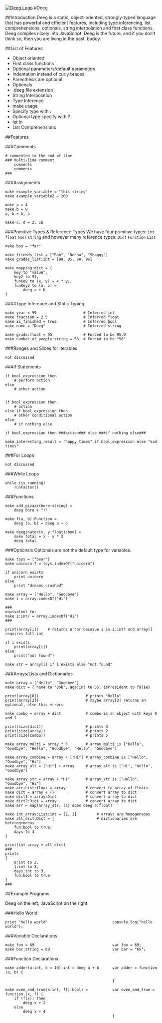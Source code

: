 [![Deeg Logo](http://i.imgur.com/ylMlnSA.png)](https://github.com/IrakliK/Deeg)
#Deeg

##Introduction
Deeg is a static, object-oriented, strongly-typed language that has powerful and efficient features, including type inferencing, list comprehensions, optionals, string interpolation and first class functions. Deeg compiles nicely into JavaScript. Deeg is the future, and if you don't think so, then you are living in the past, buddy.

##List of Features

- Object oriented
- First class functions
- Optional parameters/default parameters
- Indentation instead of curly braces
- Parenthesis are optional
- Optionals
- .deeg file extension
- String Interpolation
- Type Inference
- make usage
- Specify type with :
- Optional type specify with ?
- let <expression> in <body>
- List Comprehensions

##Features

###Comments

```
# commented to the end of line
### multi-line comment
    comments
    comments
###
```

###Assignments

```
make example_variable = "this string"
make example_variable2 = 200

make a = 4
make b = 8
a, b = b, a

make c, d = 2, 16
```

###Primitive Types & Reference Types
We have four primitive types: `int` `float` `bool` `string` and however many reference types: `Dict` `Function` `List`

```
make boo = "far"

make friends_list = ["Bob", "Donna", "Shaggy"]
make grades_list:int = [99, 95, 90, 96]

make mapping:dict = {
    key to "value",
    key2 to 91,
    funKey to (x, y) = x * y;,
    funKey2 to (a, b) =
        deeg a + b
}
```

####Type Inference and Static Typing

```
make year = 99                     # Inferred int
make fraction = 2.5                # Inferred float
make is_finished = true            # Inferred bool
make name = "Deeg"                 # Inferred string

make grade:float = 95              # Forced to be 95.0
make number_of_people:string = 56  # Forced to be "56"
```

###Ranges and Slices for Iterables

```
not discussed
```

###If Statements

```
if bool_expression then
    # perform action
else
    # other action


if bool_expression then
    # action
else if bool_expression then
    # other conditional action
else
    # if nothing else

if bool_expression then ###action### else ###if nothing else###

make interesting_result = "happy times" if bool_expression else "sad times"
```

###For Loops

```
not discussed
```

###While Loops

```
while (is_running)
    runFaster()
```

###Functions

```
make add_pizazz(bore:string) =
    deeg bore + "!"

make f(a, b):Function =
    deeg (a, b) = deeg a + b

make deeginator(x, y:float):bool =
    make total = x - y * 2
    deeg total
```

###Optionals
Optionals are not the default type for variables.

```
make toys = ["bear"]
make unicorn:? = toys.indexOf("unicorn")

if unicorn exists
    print unicorn
else
    print "dreams crushed"

make array = ["Hello", "Goodbye"]
make i = array.indexOf("Hi")

###
equivalent to:
make i:int? = array.indexOf("Hi")
###

print(array[i])    # returns error becasue i is i:int? and array[] requires full int

if i exists
    print(array[i])
else
    print("not found")

make str = array[i] if i exists else "not found"
```

###Arrays/Lists and Dictionaries

```
make array = ["Hello", "Goodbye"]
make dict = { name to "Bob", age:int to 35, isPresident to false}

print(array[0])                     # prints "Hello"
print(array[2])                     # maybe array[2] returns an optional, else this errors

make combo = array + dict           # combo is an object with keys 0 and 1

print(size(dict))                   # prints 3
print(size(array))                  # prints 2
print(size(combo))                  # prints 5

make array_multi = array * 3        # array_multi is ["Hello", "Goodbye", "Hello", "Goodbye", "Hello", "Goodbye"]

make array_combine = array + ["Hi"] # array_combine is ["Hello", "Goodbye", "Hi"]
make array_alt = ["Hi"] + array     # array_alt is ["Hi", "Hello", "Goodbye"]

make array_str = array + "Hi"       # array_str is ["Hello", "Goodbye", "Hi"]
make arr:List:float = array         # convert to array of floats
make dict = array + {}              # convert array to dict
make dict1 = array:Dict             # convert array to dict
make dict2:Dict = array             # convert array to dict
make arr = map(array_str, (a) does deeg a:float)

make int_array:List:int = [2, 3]         # arrays are homogeneous
make all_dict:Dict = {                   # dictionaries are heterogeneous
    fun:bool to true,
    days to 3
}

print(int_array + all_dict)         
###
prints
{
    0:int to 2,
    1:int to 3,
    days:int to 3,
    fun:bool to true
}
###
```

##Example Programs

Deeg on the left, JavaScript on the right

###Hello World
```
print "hello world"                             console.log("hello world");
```

###Variable Declarations
```
make foo = 69                                   var foo = 69;
make bar:string = 69                            var bar = "69";
```

###Function Declarations
```
make adder(a:int, b = 10):int = deeg a + b      var adder = function (a, b) {
                                                     
                                                }

make even_and_true(x:int, f():bool) =           var even_and_true = function (x, f) {
    if (f(x)) then                                   
        deeg x + 2
    else
        deeg x + 4
                                                }
```
